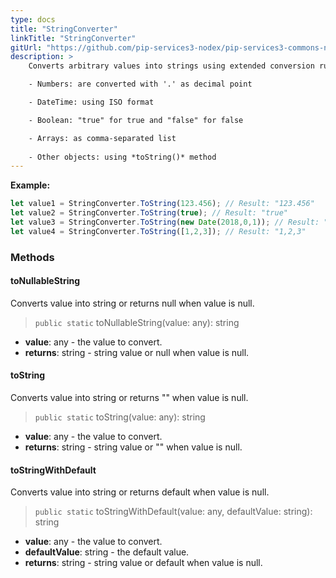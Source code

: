 ```yaml
---
type: docs
title: "StringConverter"
linkTitle: "StringConverter"
gitUrl: "https://github.com/pip-services3-nodex/pip-services3-commons-nodex"
description: > 
    Converts arbitrary values into strings using extended conversion rules:

    - Numbers: are converted with '.' as decimal point

    - DateTime: using ISO format

    - Boolean: "true" for true and "false" for false

    - Arrays: as comma-separated list
    
    - Other objects: using *toString()* method
---
```



**Example:**

```typescript
let value1 = StringConverter.ToString(123.456); // Result: "123.456"
let value2 = StringConverter.ToString(true); // Result: "true"
let value3 = StringConverter.ToString(new Date(2018,0,1)); // Result: "2018-01-01T00:00:00.00"
let value4 = StringConverter.ToString([1,2,3]); // Result: "1,2,3"
```

### Methods

#### toNullableString
Converts value into string or returns null when value is null.

> `public static` toNullableString(value: any): string

- **value**: any - the value to convert.
- **returns**: string - string value or null when value is null.

#### toString
Converts value into string or returns "" when value is null.

> `public static` toString(value: any): string

- **value**: any - the value to convert.
- **returns**: string - string value or "" when value is null.

#### toStringWithDefault
Converts value into string or returns default when value is null.

> `public static` toStringWithDefault(value: any, defaultValue: string): string

- **value**: any - the value to convert.
- **defaultValue**: string - the default value.
- **returns**: string - string value or default when value is null.